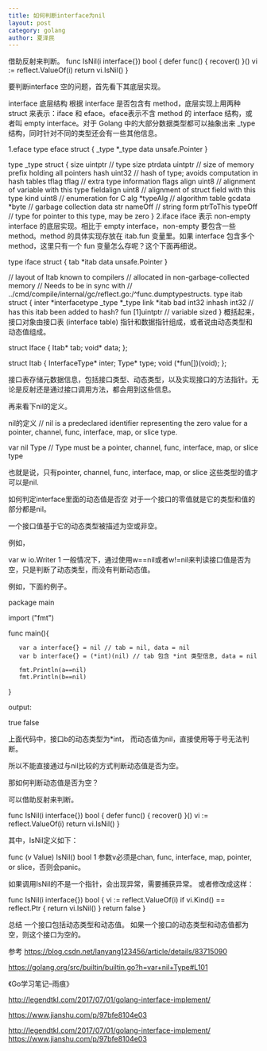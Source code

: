 ```yaml
---
title: 如何判断interface为nil
layout: post
category: golang
author: 夏泽民
---
```

借助反射来判断。
func IsNil(i interface{}) bool {
    defer func() {
        recover()
    }()
    vi := reflect.ValueOf(i)
    return vi.IsNil()
}
<!-- more -->
要判断interface 空的问题，首先看下其底层实现。

interface 底层结构
根据 interface 是否包含有 method，底层实现上用两种 struct 来表示：iface 和 eface。eface表示不含 method 的 interface 结构，或者叫 empty interface。对于 Golang 中的大部分数据类型都可以抽象出来 _type 结构，同时针对不同的类型还会有一些其他信息。

1.eface
type eface struct {
    _type *_type
    data  unsafe.Pointer
}

type _type struct {
    size       uintptr // type size
    ptrdata    uintptr // size of memory prefix holding all pointers
    hash       uint32  // hash of type; avoids computation in hash tables
    tflag      tflag   // extra type information flags
    align      uint8   // alignment of variable with this type
    fieldalign uint8   // alignment of struct field with this type
    kind       uint8   // enumeration for C
    alg        *typeAlg  // algorithm table
    gcdata    *byte    // garbage collection data
    str       nameOff  // string form
    ptrToThis typeOff  // type for pointer to this type, may be zero
}
2.iface
iface 表示 non-empty interface 的底层实现。相比于 empty interface，non-empty 要包含一些 method。method 的具体实现存放在 itab.fun 变量里。如果 interface 包含多个 method，这里只有一个 fun 变量怎么存呢？这个下面再细说。

type iface struct {
    tab  *itab
    data unsafe.Pointer
}

// layout of Itab known to compilers
// allocated in non-garbage-collected memory
// Needs to be in sync with
// ../cmd/compile/internal/gc/reflect.go:/^func.dumptypestructs.
type itab struct {
    inter  *interfacetype
    _type  *_type
    link   *itab
    bad    int32
    inhash int32      // has this itab been added to hash?
    fun    [1]uintptr // variable sized
}
概括起来，接口对象由接口表 (interface table) 指针和数据指针组成，或者说由动态类型和动态值组成。

struct Iface
{
    Itab* tab;
    void* data;
};

struct Itab
{
    InterfaceType* inter;
    Type* type;
    void (*fun[])(void);
};

接口表存储元数据信息，包括接口类型、动态类型，以及实现接口的方法指针。无论是反射还是通过接口调用方法，都会用到这些信息。

再来看下nil的定义。

nil的定义
// nil is a predeclared identifier representing the zero value for a pointer, channel, func, interface, map, or slice type.

var nil Type // Type must be a pointer, channel, func, interface, map, or slice type

也就是说，只有pointer, channel, func, interface, map, or slice 这些类型的值才可以是nil.

如何判定interface里面的动态值是否空
对于一个接口的零值就是它的类型和值的部分都是nil。

一个接口值基于它的动态类型被描述为空或非空。

例如，

var w io.Writer
1
一般情况下，通过使用w==nil或者w!=nil来判读接口值是否为空，只是判断了动态类型，而没有判断动态值。

例如，下面的例子。

package main

import ("fmt")


func main(){

       var a interface{} = nil // tab = nil, data = nil
       var b interface{} = (*int)(nil) // tab 包含 *int 类型信息, data = nil

       fmt.Println(a==nil)
       fmt.Println(b==nil)
}

output:

true
false

上面代码中，接口b的动态类型为*int， 而动态值为nil，直接使用等于号无法判断。

所以不能直接通过与nil比较的方式判断动态值是否为空。

那如何判断动态值是否为空？

可以借助反射来判断。

func IsNil(i interface{}) bool {
    defer func() {
        recover()
    }()
    vi := reflect.ValueOf(i)
    return vi.IsNil()
}

其中，IsNil定义如下：

func (v Value) IsNil() bool 
1
参数v必须是chan, func, interface, map, pointer, or slice，否则会panic。

如果调用IsNil的不是一个指针，会出现异常，需要捕获异常。
或者修改成这样：

func IsNil(i interface{}) bool {
    vi := reflect.ValueOf(i)
    if vi.Kind() == reflect.Ptr {
        return vi.IsNil()
    }
    return false
}

总结
一个接口包括动态类型和动态值。
如果一个接口的动态类型和动态值都为空，则这个接口为空的。

参考
https://blog.csdn.net/lanyang123456/article/details/83715090

https://golang.org/src/builtin/builtin.go?h=var+nil+Type#L101

《Go学习笔记–雨痕》

http://legendtkl.com/2017/07/01/golang-interface-implement/

https://www.jianshu.com/p/97bfe8104e03

http://legendtkl.com/2017/07/01/golang-interface-implement/
https://www.jianshu.com/p/97bfe8104e03
